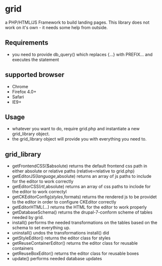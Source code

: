 grid
====

a PHP/HTML/JS Framework to build landing pages.
This library does not work on it's own - it needs some help from outside.


## Requirements

* you need to provide db_query() which replaces {...} with PREFIX... and executes the statement

## supported browser

 * Chrome  
 * Firefox 4.0+
 * Safari
 * IE9+

## Usage

* whatever you want to do, require grid.php and instantiate a new grid_library object.
* the grid_library object will provide you with everything you need to.

## grid_library

* getFrontendCSS($absolute) returns the default frontend css path in either absolute or relative paths (relative=relative to grid.php)
* getEditorJS($language,$absolute) returns an array of js paths to include for the editor to work correctly
* getEditorCSS($rtl,$absolute) returns an array of css paths to inclode for the editor to work correctyl
* getCKEditorConfig($styles,$formats) returns the rendered js to be providet to the editor in order to configure CKEditor correctly
* getEditorHTML(...) returns the HTML for the editor to work properly
* getDatabaseSchema() returns the drupal-7-conform scheme of tables needed by grid.
* install() performs the needed transformations on the tables based on the schema to set everything up.
* uninstall() undos the transformations install() did
* getStyleEditor() returns the editor class for styles
* getReuseContainerEditor() returns the editor class for reusable containers
* getReuseBoxEditor() returns the editor class for reusable boxes
* update() performs needed database updates

